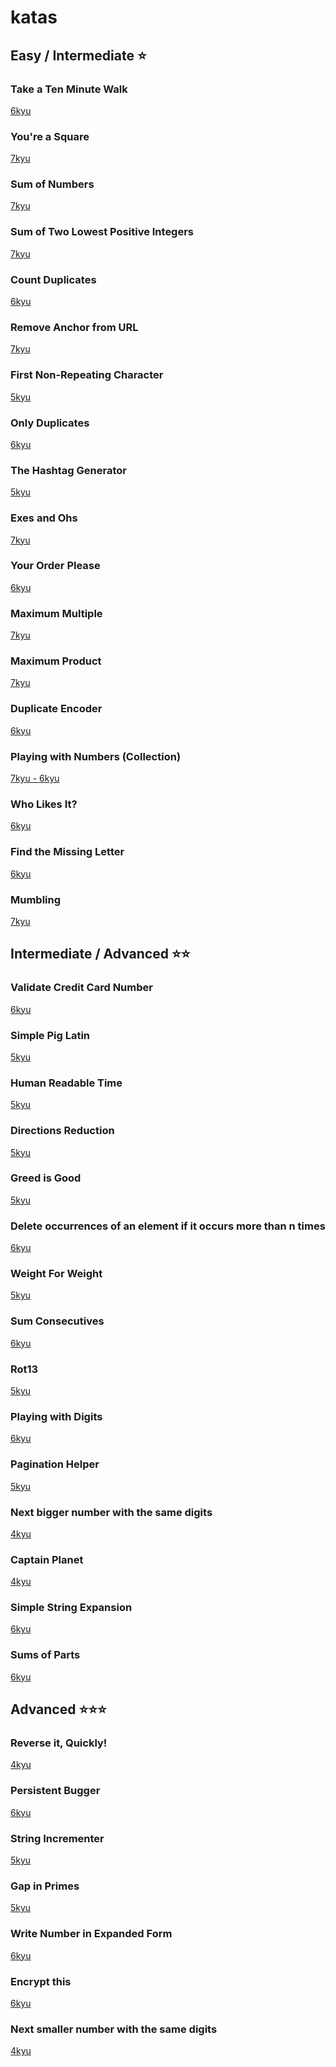 # katas

## Easy / Intermediate ⭐️

### Take a Ten Minute Walk
[6kyu](https://www.codewars.com/kata/take-a-ten-minute-walk/train/javascript)  

### You're a Square

[7kyu](https://www.codewars.com/kata/youre-a-square/javascript)

### Sum of Numbers

[7kyu](https://www.codewars.com/kata/beginner-series-number-3-sum-of-numbers/javascript)

### Sum of Two Lowest Positive Integers

[7kyu](https://www.codewars.com/kata/sum-of-two-lowest-positive-integers/javascript)

### Count Duplicates

[6kyu](https://www.codewars.com/kata/counting-duplicates/train/javascript)

### Remove Anchor from URL

[7kyu](https://www.codewars.com/kata/remove-anchor-from-url/javascript)

### First Non-Repeating Character

[5kyu](https://www.codewars.com/kata/first-non-repeating-character/javascript)

### Only Duplicates

[6kyu](https://www.codewars.com/kata/only-duplicates/train/javascript)

### The Hashtag Generator

[5kyu](https://www.codewars.com/kata/the-hashtag-generator/train/javascript)

### Exes and Ohs

[7kyu](https://www.codewars.com/kata/exes-and-ohs/javascript)

### Your Order Please

[6kyu](https://www.codewars.com/kata/your-order-please/train/javascript)

### Maximum Multiple

[7kyu](https://www.codewars.com/kata/maximum-multiple/javascript)

### Maximum Product

[7kyu](https://www.codewars.com/kata/maximum-product/javascript)

### Duplicate Encoder

[6kyu](https://www.codewars.com/kata/duplicate-encoder/train/javascript)

### Playing with Numbers (Collection)

[7kyu - 6kyu](https://www.codewars.com/collections/playing-with-numbers)

### Who Likes It?

[6kyu](https://www.codewars.com/kata/who-likes-it/train/javascript)

### Find the Missing Letter

[6kyu](https://www.codewars.com/kata/find-the-missing-letter/train/javascript)

### Mumbling

[7kyu](https://www.codewars.com/kata/mumbling/train/javascript)

<!--
/*
* INTERMEDIATE
*/
-->

## Intermediate / Advanced ⭐️⭐️


### Validate Credit Card Number

[6kyu](https://www.codewars.com/kata/validate-credit-card-number/train/javascript)

### Simple Pig Latin

[5kyu](https://www.codewars.com/kata/simple-pig-latin/train/javascript)

### Human Readable Time

[5kyu](https://www.codewars.com/kata/human-readable-time/train/javascript)

### Directions Reduction

[5kyu](https://www.codewars.com/kata/directions-reduction/javascript)

### Greed is Good

[5kyu](https://www.codewars.com/kata/greed-is-good/train/javascript)

### Delete occurrences of an element if it occurs more than n times

[6kyu](https://www.codewars.com/kata/delete-occurrences-of-an-element-if-it-occurs-more-than-n-times/train/javascript)

### Weight For Weight

[5kyu](https://www.codewars.com/kata/weight-for-weight/train/javascript)

### Sum Consecutives

[6kyu](https://www.codewars.com/kata/sum-consecutives/train/javascript)

### Rot13

[5kyu](https://www.codewars.com/kata/rot13-1/train/javascript)

### Playing with Digits

[6kyu](https://www.codewars.com/kata/playing-with-digits/train/javascript)

### Pagination Helper

[5kyu](https://www.codewars.com/kata/paginationhelper/train/javascript)

### Next bigger number with the same digits

[4kyu](https://www.codewars.com/kata/next-bigger-number-with-the-same-digits/train/javascript)

### Captain Planet

[4kyu](https://www.codewars.com/kata/80-s-kids-number-10-captain-planet/javascript)

### Simple String Expansion

[6kyu](https://www.codewars.com/kata/simple-simple-simple-string-expansion/javascript)

### Sums of Parts

[6kyu](https://www.codewars.com/kata/sums-of-parts/javascript)

## Advanced ⭐️⭐️⭐️

### Reverse it, Quickly!

[4kyu](https://www.codewars.com/kata/reverse-it-quickly/train/javascript)

### Persistent Bugger

[6kyu](https://www.codewars.com/kata/persistent-bugger/train/javascript)

### String Incrementer

[5kyu](https://www.codewars.com/kata/string-incrementer/train/javascript)

### Gap in Primes

[5kyu](https://www.codewars.com/kata/gap-in-primes/train/javascript)

### Write Number in Expanded Form

[6kyu](https://www.codewars.com/kata/write-number-in-expanded-form/train/javascript)

### Encrypt this

[6kyu](https://www.codewars.com/kata/encrypt-this/train/javascript)

### Next smaller number with the same digits

[4kyu](https://www.codewars.com/kata/next-smaller-number-with-the-same-digits/train/javascript)
